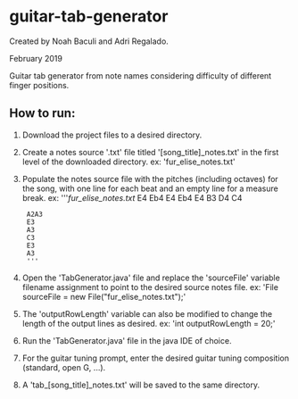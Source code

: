 # guitar-tab-generator
Created by Noah Baculi and Adri Regalado.

February 2019

Guitar tab generator from note names considering difficulty of different finger positions.

## How to run:
1. Download the project files to a desired directory.
2. Create a notes source '.txt' file titled '[song_title]_notes.txt' in the first level of the downloaded directory.
	ex: 'fur_elise_notes.txt'
3. Populate the notes source file with the pitches (including octaves) for the song, with one line for each beat and an empty line for a measure break.
	ex: '''*fur_elise_notes.txt*
		E4
		Eb4
		E4
		Eb4
		E4
		B3
		D4
		C4
		
		A2A3
		E3
		A3
		C3
		E3
		A3
		'''
4. Open the 'TabGenerator.java' file and replace the 'sourceFile' variable filename assignment to point to the desired source notes file.
	ex: 'File sourceFile = new File("fur_elise_notes.txt");'
5. The 'outputRowLength' variable can also be modified to change the length of the output lines as desired.
	ex: 'int outputRowLength = 20;'
6. Run the 'TabGenerator.java' file in the java IDE of choice.
7. For the guitar tuning prompt, enter the desired guitar tuning composition (standard, open G, ...).
8. A 'tab_[song_title]_notes.txt' will be saved to the same directory.